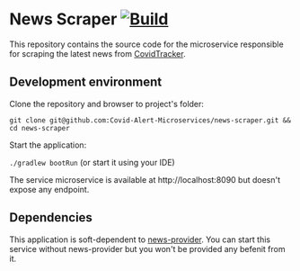 # News Scraper [![Build](https://github.com/Covid-Alert-Microservices/news-scraper/actions/workflows/build.yaml/badge.svg)](https://github.com/Covid-Alert-Microservices/news-scraper/actions/workflows/build.yaml)

This repository contains the source code for the microservice responsible for scraping the latest 
news from [CovidTracker](https://covidtracker.fr/).

## Development environment

Clone the repository and browser to project's folder:

`git clone git@github.com:Covid-Alert-Microservices/news-scraper.git && cd news-scraper`

Start the application:

`./gradlew bootRun` (or start it using your IDE)

The service microservice is available at http://localhost:8090 but doesn't expose any endpoint.

## Dependencies

This application is soft-dependent to [news-provider](https://github.com/Covid-Alert-Microservices/news-provider). You can start this service without news-provider but you won't be provided any befenit from it.
